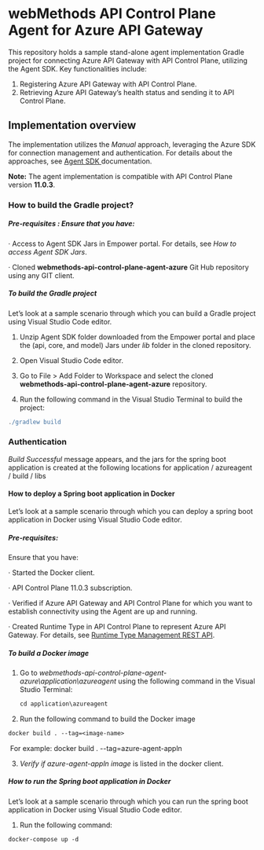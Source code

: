 # **webMethods API Control Plane Agent for Azure API Gateway**

This repository holds a sample stand-alone agent implementation Gradle project for connecting Azure API Gateway with API Control Plane, utilizing the Agent SDK. Key functionalities include:

1. Registering Azure API Gateway with API Control Plane.
2. Retrieving Azure API Gateway’s health status and sending it to API Control Plane.

## **Implementation overview**

The implementation utilizes the *Manual* approach, leveraging the Azure SDK for connection management and authentication. For details about the approaches, see [Agent SDK ](https://docs.webmethods.io/apicontrolplane/agent_sdk/chapter2wco/#gsc.tab=0) documentation.

**Note:**  The agent implementation is compatible with API Control Plane version **11.0.3**.

### **How to build the Gradle project?**

##### **Pre-requisites :** Ensure that you have:

·    Access to Agent SDK Jars in Empower portal. For details, see *How to access Agent SDK Jars*.

·    Cloned **webmethods-api-control-plane-agent-azure** Git Hub repository using any GIT client.

##### **To build the Gradle project**

Let’s look at a sample scenario through which you can build a Gradle project using Visual Studio Code editor.

1. Unzip Agent SDK folder downloaded from the Empower portal and place the (api, core, and model) Jars under *lib* folder in the cloned repository.

2. Open Visual Studio Code editor.

3. Go to File > Add Folder to Workspace and select the cloned **webmethods-api-control-plane-agent-azure** repository.

4. Run the following command in the Visual Studio Terminal to build the project:

```groovy
./gradlew build
```

### Authentication

 *Build Successful* message appears, and the jars for the spring boot application is created at the following locations for application / azureagent / build / libs

#### **How to deploy a Spring boot application in Docker**

Let’s look at a sample scenario through which you can deploy a spring boot application in Docker using Visual Studio Code editor.

##### **Pre-requisites:**

Ensure that you have:

·    Started the Docker client.

·    API Control Plane 11.0.3 subscription.

·    Verified if Azure API Gateway and API Control Plane for which you want to establish connectivity using the Agent are up and running.

·    Created Runtime Type in API Control Plane to represent Azure API Gateway. For details, see [Runtime Type Management REST API](https://github.com/SoftwareAG/webmethods-api-control-plane/blob/main/apis/openapi-specifications/runtime-type.yaml). 

##### To build a Docker image

1. Go to *webmethods-api-control-plane-agent-azure\application\azureagent* using the following command in the Visual Studio Terminal:

   ```groovy
   cd application\azureagent
   ```


2. Run the following command to build the Docker image

```dockerfile
docker build . --tag=<image-name>	
```

​	For example: docker build . --tag=azure-agent-appln

3. *Verify if azure-agent-appln image* is listed in the docker client.

#####  **How to run the Spring boot application in Docker**

Let’s look at a sample scenario through which you can run the spring boot application in Docker using Visual Studio Code editor.

1. Run the following command:

```dockerfile
docker-compose up -d
```

### 

